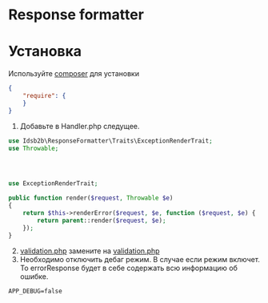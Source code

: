 # Response formatter

# Установка

Используйте [composer](https://getcomposer.org/) для установки
```json
{
    "require": {
    }
}
```

1. Добавьте в Handler.php следущее.
```php
use Idsb2b\ResponseFormatter\Traits\ExceptionRenderTrait;
use Throwable;




use ExceptionRenderTrait;

public function render($request, Throwable $e)
{
    return $this->renderError($request, $e, function ($request, $e) {
        return parent::render($request, $e);
    });
}
```
2. [validation.php](resources%2Flang%2Fen%2Fvalidation.php) замените на [validation.php](resources%2Flang%2Fen%2Fvalidation.php)
3. Необходимо отключить дебаг режим. В случае если режим включет. То errorResponse будет в себе содержать всю информацию об ошибке. 
```dotenv
APP_DEBUG=false
```